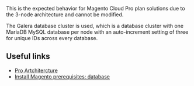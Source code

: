 This is the expected behavior for Magento Cloud Pro plan solutions due to the 3-node architecture and cannot be modified.

The Galera database cluster is used, which is a&nbsp;database cluster with one MariaDB MySQL database per node with an auto-increment setting of three for unique IDs across every database.

## Useful links

<p dir="auto"><code></code></p>

<ul><li dir="auto"><a href="https://devdocs.magento.com/guides/v2.2/cloud/architecture/pro-architecture.html#backup-and-disaster-recovery" rel="noreferrer" target="_self">Pro Artchitercture</a></li><li dir="auto"><a href="https://devdocs.magento.com/guides/v2.1/cloud/before/before-workspace-magento-prereqs.html#database" target="_self">Install Magento prerequisites: database</a></li></ul>